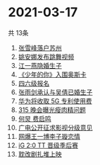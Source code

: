 # 2021-03-17
  共 13条

  <!-- BEGIN -->
  <!-- 最后更新时间:Wed Mar 17 2021 08:11:32 GMT+0000 (Coordinated Universal Time) -->
  1. [张雪峰落户苏州](https://www.zhihu.com/search?q=张雪峰)
1. [姚安娜发布跳舞视频](https://www.zhihu.com/search?q=姚安娜)
1. [江一燕隐婚生子](https://www.zhihu.com/search?q=江一燕)
1. [《少年的你》入围奥斯卡](https://www.zhihu.com/search?q=少年的你)
1. [四六级报名](https://www.zhihu.com/search?q=四六级报名)
1. [张雨剑承认与吴倩已婚生子](https://www.zhihu.com/search?q=张雨剑吴倩)
1. [华为将收取 5G 专利使用费](https://www.zhihu.com/search?q=华为5g专利费)
1. [315 晚会曝光瘦肉精问题](https://www.zhihu.com/search?q=瘦肉精)
1. [何炅 费启鸣](https://www.zhihu.com/search?q=何炅)
1. [广电公开征求影视分级意见](https://www.zhihu.com/search?q=影视分级)
1. [网爆王一博李子璇恋情](https://www.zhihu.com/search?q=王一博李子璇)
1. [iG 2:0 TT 晋级季后赛](https://www.zhihu.com/search?q=ig)
1. [耽改剧扎堆上映](https://www.zhihu.com/search?q=耽改剧)
  <!-- END -->
  